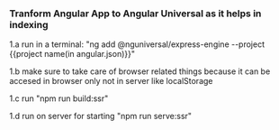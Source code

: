 ### Tranform Angular App to Angular Universal as it helps in indexing

1.a run in a terminal:
"ng add @nguniversal/express-engine --project {{project name(in angular.json)}}"

1.b make sure to take care of browser related things because it can be accesed in browser only not in server like localStorage

1.c run
"npm run build:ssr"

1.d run on server for starting
"npm run serve:ssr"
